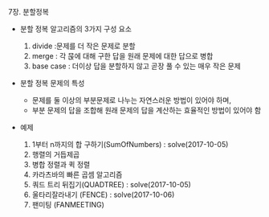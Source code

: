 7장. 분할정복

* 분할 정복 알고리즘의 3가지 구성 요소
	1. divide :문제를 더 작은 문제로 분할
	2. merge : 각 묹에 대해 구한 답을 원래 문제에 대한 답으로 병합
	3. base case : 더이상 답을 분할하지 않고 곧장 풀 수 있는 매우 작은 문제

* 분할 정복 문제의 특성
	* 문제를 둘 이상의 부분문제로 나누는 자연스러운 방법이 있어야 하며,
	* 부분 문제의 답을 조합해 원래 문제의 답을 계산하는 효율적인 방법이 있어야 함
	
* 예제 <br/>
	1. 1부터 n까지의 합 구하기(SumOfNumbers) : solve(2017-10-05)
	2. 행렬의 거듭제곱
	3. 병합 정렬과 퀵 정렬
	4. 카라츠바의 빠른 곱셈 알고리즘
	5. 쿼드 트리 뒤집기(QUADTREE) : solve(2017-10-05)
	6. 울타리잘라내기 (FENCE) : solve(2017-10-06)
	7. 팬미팅 (FANMEETING)